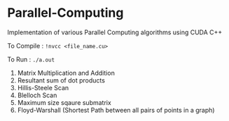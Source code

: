 # Parallel-Computing
Implementation of various Parallel Computing algorithms using CUDA C++

To Compile : ```!nvcc <file_name.cu>```

To Run : ```./a.out```

1. Matrix Multiplication and Addition
2. Resultant sum of dot products
3. Hillis-Steele Scan
4. Blelloch Scan
5. Maximum size sqaure submatrix
6. Floyd-Warshall (Shortest Path between all pairs of points in a graph)
